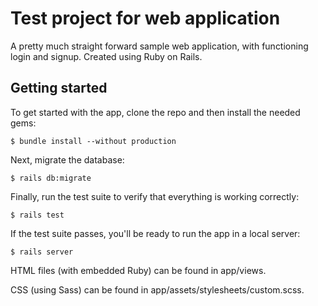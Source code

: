# Test project for web application

A pretty much straight forward sample web application, 
with functioning login and signup.
Created using Ruby on Rails.


## Getting started

To get started with the app, clone the repo and then install the needed gems:

```
$ bundle install --without production
```

Next, migrate the database:

```
$ rails db:migrate
```

Finally, run the test suite to verify that everything is working correctly:

```
$ rails test
```

If the test suite passes, you'll be ready to run the app in a local server:

```
$ rails server
```

HTML files (with embedded Ruby) can be found in app/views.

CSS (using Sass) can be found in app/assets/stylesheets/custom.scss.